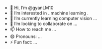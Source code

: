 - 👋 Hi, I’m @gyanLM10
- 👀 I’m interested in ..machine learning .
- 🌱 I’m currently learning computer vision ...
- 💞️ I’m looking to collaborate on ...
- 📫 How to reach me ...
- 😄 Pronouns: ...
- ⚡ Fun fact: ...

<!---
gyanLM10/gyanLM10 is a ✨ special ✨ repository because its `README.md` (this file) appears on your GitHub profile.
You can click the Preview link to take a look at your changes.
--->
